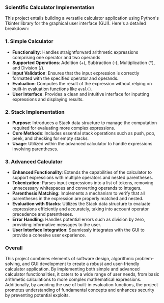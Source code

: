 ### Scientific Calculator Implementation

This project entails building a versatile calculator application using Python's Tkinter library for the graphical user interface (GUI). Here's a detailed breakdown:

### 1. Simple Calculator
- **Functionality**: Handles straightforward arithmetic expressions comprising one operator and two operands.
- **Supported Operations**: Addition (+), Subtraction (-), Multiplication (*), and Division (/).
- **Input Validation**: Ensures that the input expression is correctly formatted with the specified operator and operands.
- **Evaluation**: Computes the result of the expression without relying on built-in evaluation functions like `eval()`.
- **User Interface**: Provides a clean and intuitive interface for inputting expressions and displaying results.

### 2. Stack Implementation
- **Purpose**: Introduces a Stack data structure to manage the computation required for evaluating more complex expressions.
- **Core Methods**: Includes essential stack operations such as push, pop, peek, and checking for empty stacks.
- **Usage**: Utilized within the advanced calculator to handle expressions involving parentheses.

### 3. Advanced Calculator
- **Enhanced Functionality**: Extends the capabilities of the calculator to support expressions with multiple operators and nested parentheses.
- **Tokenization**: Parses input expressions into a list of tokens, removing unnecessary whitespaces and converting operands to integers.
- **Parenthesis Matching**: Implements a mechanism to verify that all parentheses in the expression are properly matched and nested.
- **Evaluation with Stacks**: Utilizes the Stack data structure to evaluate expressions efficiently and accurately, taking into account operator precedence and parentheses.
- **Error Handling**: Handles potential errors such as division by zero, providing informative messages to the user.
- **User Interface Integration**: Seamlessly integrates with the GUI to provide a cohesive user experience.

### Overall
This project combines elements of software design, algorithmic problem-solving, and GUI development to create a robust and user-friendly calculator application. By implementing both simple and advanced calculator functionalities, it caters to a wide range of user needs, from basic arithmetic calculations to more complex mathematical expressions. Additionally, by avoiding the use of built-in evaluation functions, the project promotes understanding of fundamental concepts and enhances security by preventing potential exploits.
